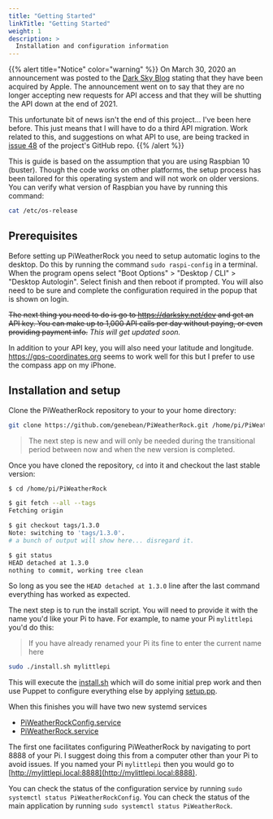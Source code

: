 ```yaml
---
title: "Getting Started"
linkTitle: "Getting Started"
weight: 1
description: >
  Installation and configuration information
---
```


{{% alert title="Notice" color="warning" %}}
On March 30, 2020 an announcement was posted to the [Dark Sky Blog](https://blog.darksky.net) stating that they have
been acquired by Apple. The announcement went on to say that they are no longer accepting new requests for API access and that they
will be shutting the API down at the end of 2021.

This unfortunate bit of news isn't the end of this project... I've been here before. This just means that I will have to do a third
API migration. Work related to this, and suggestions on what API to use, are being tracked in
[issue 48](https://github.com/genebean/PiWeatherRock/issues/48) of the project's GitHub repo.
{{% /alert %}}

This is guide is based on the assumption that you are using Raspbian 10 (buster). Though the code works on other platforms, the setup process has been tailored for this operating system and will not work on older versions. You can verify what version of Raspbian you have by running this command:

```bash
cat /etc/os-release
```

## Prerequisites

Before setting up PiWeatherRock you need to setup automatic logins to the desktop. Do this by running the command `sudo raspi-config` in a terminal. When the program opens select "Boot Options" > "Desktop / CLI" > "Desktop Autologin". Select finish and then reboot if prompted. You will also need to be sure and complete the configuration required in the popup that is shown on login.

~~The next thing you need to do is go to https://darksky.net/dev and get an API key. You can make up to 1,000 API calls per day without paying, or even providing payment info.~~ *This will get updated soon.*

In addition to your API key, you will also need your latitude and longitude. https://gps-coordinates.org seems to work well for this but I prefer to use the compass app on my iPhone.

## Installation and setup

Clone the PiWeatherRock repository to your to your home directory:

```bash
git clone https://github.com/genebean/PiWeatherRock.git /home/pi/PiWeatherRock
```

> The next step is new and will only be needed during the transitional period between now and when the new version is completed.

Once you have cloned the repository, `cd` into it and checkout the last stable version:

```bash
$ cd /home/pi/PiWeatherRock

$ git fetch --all --tags
Fetching origin

$ git checkout tags/1.3.0
Note: switching to 'tags/1.3.0'.
# a bunch of output will show here... disregard it.

$ git status
HEAD detached at 1.3.0
nothing to commit, working tree clean
```

So long as you see the `HEAD detached at 1.3.0` line after the last command everything has worked as expected.

The next step is to run the install script. You will need to provide it with the name you'd like your Pi to have. For example, to name your Pi `mylittlepi` you'd do this:

> If you have already renamed your Pi its fine to enter the current name here

```bash
sudo ./install.sh mylittlepi
```

This will execute the [install.sh](https://github.com/genebean/PiWeatherRock/blob/master/install.sh) which will do some initial prep work and then use Puppet to configure everything else by applying [setup.pp](https://github.com/genebean/PiWeatherRock/blob/master/setup.pp).

When this finishes you will have two new systemd services

- [PiWeatherRockConfig.service](https://github.com/genebean/PiWeatherRock/blob/master/PiWeatherRockConfig.service)
- [PiWeatherRock.service](https://github.com/genebean/PiWeatherRock/blob/master/PiWeatherRock.service)

The first one facilitates configuring PiWeatherRock by navigating to port 8888 of your Pi. I suggest doing this from a computer other than your Pi to avoid issues. If you named your Pi `mylittlepi` then you would go to [http://mylittlepi.local:8888](http://mylittlepi.local:8888).

You can check the status of the configuration service by running `sudo systemctl status PiWeatherRockConfig`. You can check the status of the main application by running `sudo systemctl status PiWeatherRock`.
